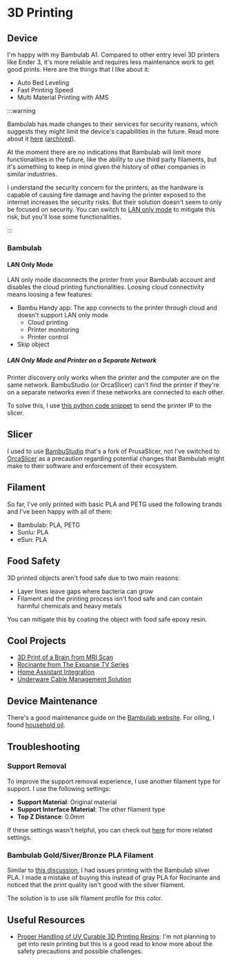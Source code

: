 # 3D Printing

## Device

I'm happy with my Bambulab A1. Compared to other entry level 3D printers like Ender 3, it's more reliable and requires less maintenance work to get good prints. Here are the things that I like about it:

- Auto Bed Leveling
- Fast Printing Speed
- Multi Material Printing with AMS

:::warning

Bambulab has made changes to their services for security reasons, which suggests they might limit the device's capabilities in the future. Read more about it [here](https://www.reddit.com/r/BambuLab/comments/1i3gq1t/why_you_should_care_about_bambu_labs_removing/) ([archived](https://archive.is/CymOC)).

At the moment there are no indications that Bambulab will limit more functionalities in the future, like the ability to use third party filaments, but it's something to keep in mind given the history of other companies in similar industries.

I understand the security concern for the printers, as the hardware is capable of causing fire damage and having the printer exposed to the internet increases the security risks. But their solution doesn't seem to only be focused on security. You can switch to [LAN only mode](#lan-only-mode) to mitigate this risk, but you'll lose some functionalities.

:::

### Bambulab

#### LAN Only Mode

LAN only mode disconnects the printer from your Bambulab account and disables the cloud printing functionalities. Loosing cloud connectivity means loosing a few features:

- Bambu Handy app: The app connects to the printer through cloud and doesn't support LAN only mode
  - Cloud printing
  - Printer monitoring
  - Printer control
- Skip object

##### LAN Only Mode and Printer on a Separate Network

Printer discovery only works when the printer and the computer are on the same network. BambuStudio (or OrcaSlicer) can't find the printer if they're on a separate networks even if these networks are connected to each other.

To solve this, I use [this python code snippet](https://gist.github.com/Alex-Schaefer/72a9e2491a42da2ef99fb87601955cc3) to send the printer IP to the slicer.

## Slicer

I used to use [BambuStudio](https://github.com/bambulab/BambuStudio/releases) that's a fork of PrusaSlicer, not I've switched to [OrcaSlicer](https://github.com/SoftFever/OrcaSlicer) as a precaution regarding potential changes that Bambulab might make to their software and enforcement of their ecosystem.

## Filament

So far, I've only printed with basic PLA and PETG used the following brands and I've been happy with all of them:

- Bambulab: PLA, PETG
- Sunlu: PLA
- eSun: PLA

## Food Safety

3D printed objects aren't food safe due to two main reasons:

- Layer lines leave gaps where bacteria can grow
- Filament and the printing process isn't food safe and can contain harmful chemicals and heavy metals

You can mitigate this by coating the object with food safe epoxy resin.

## Cool Projects

- [3D Print of a Brain from MRI Scan](https://www.reddit.com/r/neuro/comments/1amvsim/comment/kppe4q3/)
- [Rocinante from The Expanse TV Series](https://makerworld.com/en/models/20204#profileId-38738)
- [Home Assistant Integration](https://github.com/greghesp/ha-bambulab)
- [Underware Cable Management Solution](https://handsonkatie.com/underware/)

## Device Maintenance

There's a good maintenance guide on the [Bambulab website](https://wiki.bambulab.com/en/a1/maintenance). For oiling, I found [household oil](https://www.hornbach.nl/p/connex-huishoudolie-100-ml/914841/).

## Troubleshooting

### Support Removal

To improve the support removal experience, I use another filament type for support. I use the following settings:

- **Support Material**: Original material
- **Support Interface Material**: The other filament type
- **Top Z Distance**: 0.0mm

If these settings wasn't helpful, you can check out [here](https://www.reddit.com/r/BambuLab/comments/1ecbq32/comment/leyun58/) for more related settings.

### Bambulab Gold/Siver/Bronze PLA Filament

Similar to [this discussion](https://www.reddit.com/r/BambuLab/comments/1dcaqad/comment/l7wxvr0/), I had issues printing with the Bambulab silver PLA. I made a mistake of buying this instead of gray PLA for Rocinante and noticed that the print quality isn't good with the silver filament.

The solution is to use silk filament profile for this color.

## Useful Resources

- [Proper Handling of UV Curable 3D Printing Resins](https://radtech.org/safe-handling-of-3d-printing-resins/): I'm not planning to get into resin printing but this is a good read to know more about the safety precautions and possible challenges.
